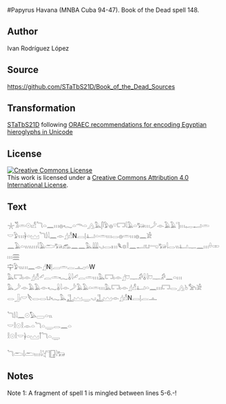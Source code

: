 #Papyrus Havana (MNBA Cuba 94-47). Book of the Dead spell 148.

## Author 

Ivan Rodríguez López

## Source 

https://github.com/STaTbS21D/Book_of_the_Dead_Sources

## Transformation 

[STaTbS21D](https://statbs21d.github.io/) following [ORAEC recommendations for encoding Egyptian hieroglyphs in Unicode](https://github.com/oraec/recommendations-encoding-hieroglyphs)

## License 

<a rel="license" href="http://creativecommons.org/licenses/by/4.0/"><img alt="Creative Commons License" style="border-width:0" src="https://i.creativecommons.org/l/by/4.0/88x31.png" /></a><br />This work is licensed under a <a rel="license" href="http://creativecommons.org/licenses/by/4.0/">Creative Commons Attribution 4.0 International License</a>.

## Text 

<hiero><rubrum>𓇼𓀢𓏛𓇳𓏤𓀭</rubrum>𓆓𓏏𓈖𓏥𓐍𓆑𓏏𓄭𓏏𓂻𓅓𓋴𓅱𓐍𓎺𓉐𓇋𓄿𓏏𓃽𓏥𓌳𓁹𓄿𓄿𓊹𓏥𓉻𓂝𓏛<br>
𓎟𓅱𓏥𓋀𓏏𓈉𓆓𓌃𓇋𓈖𓁹𓊨𓀭N𓐙𓊤𓂞𓏏𓏛𓏥𓂋𓐍𓏛𓏥𓐍𓈖𓀀<br>
𓈖𓄿𓏏𓏭𓏭𓏥𓇋𓄿𓂧𓃽𓃹𓈖𓈖𓅓𓇏𓈅𓏤𓂋𓏤𓏥𓆰𓊖𓎛𓈖𓂝𓂓𓂸𓃒𓇋𓂋𓏭𓂞𓊃𓈖𓏥𓏐𓏒𓏥𓈗<br>
𓊡𓅱𓏭𓏥𓈖𓁹𓊨N𓊤𓐙𓏛𓐛𓊵𓊪𓏏W<br>
𓅓𓉐𓏤𓁹𓊨𓀭𓄔𓐛𓏛𓆑𓏇𓇋𓄔𓐛𓏛𓏥𓅓𓉐𓏤𓁹𓊨𓈞𓊃𓀔𓏇𓇋𓈞𓊃𓀔𓈖𓏏𓏥<br>
𓅓𓌳𓁹𓄿𓄿𓁹𓆑𓏇𓇋𓁹𓌳𓄿𓄿𓏏𓏛𓏥𓅓𓉐𓏤𓁹𓊨𓀭𓂞𓏏𓈖𓏥𓉐𓂋𓂻𓊸𓅡𓏤𓀀<br>
𓂋𓃀𓏤𓎟𓌸𓂋𓂋𓂓𓆑𓅓𓊻𓈉𓇾𓈅𓏤𓊻𓈉𓁹𓊨𓀭N𓐙𓊤𓐛𓊵<br>
<br>
𓆓𓌃𓇋𓈖𓇳𓅃𓈀𓏏𓏭<br>
𓎟𓎛𓇳𓎛𓁹𓏏𓆓𓏏𓇾𓂋𓈖𓏏<br>
𓎛𓇳𓎛𓎟𓋀𓏏𓈉𓋾𓆓𓏏𓇾<br>
<br>
𓆓𓂧𓌃𓂧𓏥𓇋𓋔𓊹𓉗𓇋𓃽<br></hiero>

## Notes 

Note  1: A fragment of spell 1 is mingled between lines 5-6.-!
